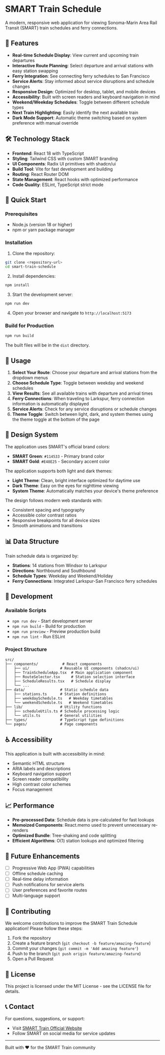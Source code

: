 # SMART Train Schedule

A modern, responsive web application for viewing Sonoma-Marin Area Rail Transit (SMART) train schedules and ferry connections.

## 🚆 Features

- **Real-time Schedule Display**: View current and upcoming train departures
- **Interactive Route Planning**: Select departure and arrival stations with easy station swapping
- **Ferry Integration**: See connecting ferry schedules to San Francisco
- **Service Alerts**: Stay informed about service disruptions and schedule changes
- **Responsive Design**: Optimized for desktop, tablet, and mobile devices
- **Accessibility**: Built with screen readers and keyboard navigation in mind
- **Weekend/Weekday Schedules**: Toggle between different schedule types
- **Next Train Highlighting**: Easily identify the next available train
- **Dark Mode Support**: Automatic theme switching based on system preference with manual override

## 🛠️ Technology Stack

- **Frontend**: React 18 with TypeScript
- **Styling**: Tailwind CSS with custom SMART branding
- **UI Components**: Radix UI primitives with shadcn/ui
- **Build Tool**: Vite for fast development and building
- **Routing**: React Router DOM
- **State Management**: React hooks with optimized performance
- **Code Quality**: ESLint, TypeScript strict mode

## 🚀 Quick Start

### Prerequisites

- Node.js (version 18 or higher)
- npm or yarn package manager

### Installation

1. Clone the repository:
```bash
git clone <repository-url>
cd smart-train-schedule
```

2. Install dependencies:
```bash
npm install
```

3. Start the development server:
```bash
npm run dev
```

4. Open your browser and navigate to `http://localhost:5173`

### Build for Production

```bash
npm run build
```

The built files will be in the `dist` directory.

## 📱 Usage

1. **Select Your Route**: Choose your departure and arrival stations from the dropdown menus
2. **Choose Schedule Type**: Toggle between weekday and weekend schedules
3. **View Results**: See all available trains with departure and arrival times
4. **Ferry Connections**: When traveling to Larkspur, ferry connection information is automatically displayed
5. **Service Alerts**: Check for any service disruptions or schedule changes
6. **Theme Toggle**: Switch between light, dark, and system themes using the theme toggle at the bottom of the page

## 🎨 Design System

The application uses SMART's official brand colors:
- **SMART Green**: `#114533` - Primary brand color
- **SMART Gold**: `#E48E25` - Secondary accent color

The application supports both light and dark themes:
- **Light Theme**: Clean, bright interface optimized for daytime use
- **Dark Theme**: Easy on the eyes for nighttime viewing
- **System Theme**: Automatically matches your device's theme preference

The design follows modern web standards with:
- Consistent spacing and typography
- Accessible color contrast ratios
- Responsive breakpoints for all device sizes
- Smooth animations and transitions

## 📊 Data Structure

Train schedule data is organized by:
- **Stations**: 14 stations from Windsor to Larkspur
- **Directions**: Northbound and Southbound
- **Schedule Types**: Weekday and Weekend/Holiday
- **Ferry Connections**: Integrated Larkspur-San Francisco ferry schedules

## 🔧 Development

### Available Scripts

- `npm run dev` - Start development server
- `npm run build` - Build for production
- `npm run preview` - Preview production build
- `npm run lint` - Run ESLint

### Project Structure

```
src/
├── components/           # React components
│   ├── ui/              # Reusable UI components (shadcn/ui)
│   ├── TrainScheduleApp.tsx  # Main application component
│   ├── RouteSelector.tsx     # Station selection interface
│   ├── ScheduleResults.tsx   # Schedule display
│   └── ...
├── data/                # Static schedule data
│   ├── stations.ts      # Station definitions
│   ├── weekdaySchedule.ts   # Weekday timetables
│   └── weekendSchedule.ts   # Weekend timetables
├── lib/                 # Utility functions
│   ├── scheduleUtils.ts # Schedule processing logic
│   └── utils.ts         # General utilities
├── types/               # TypeScript type definitions
└── pages/               # Page components
```

## ♿ Accessibility

This application is built with accessibility in mind:
- Semantic HTML structure
- ARIA labels and descriptions
- Keyboard navigation support
- Screen reader compatibility
- High contrast color schemes
- Focus management

## 📈 Performance

- **Pre-processed Data**: Schedule data is pre-calculated for fast lookups
- **Memoized Components**: React.memo used to prevent unnecessary re-renders
- **Optimized Bundle**: Tree-shaking and code splitting
- **Efficient Algorithms**: O(1) station lookups and optimized filtering

## 🚧 Future Enhancements

- [ ] Progressive Web App (PWA) capabilities
- [ ] Offline schedule caching
- [ ] Real-time delay information
- [ ] Push notifications for service alerts
- [ ] User preferences and favorite routes
- [ ] Multi-language support

## 🤝 Contributing

We welcome contributions to improve the SMART Train Schedule application! Please follow these steps:

1. Fork the repository
2. Create a feature branch (`git checkout -b feature/amazing-feature`)
3. Commit your changes (`git commit -m 'Add amazing feature'`)
4. Push to the branch (`git push origin feature/amazing-feature`)
5. Open a Pull Request

## 📝 License

This project is licensed under the MIT License - see the LICENSE file for details.

## 📞 Contact

For questions, suggestions, or support:
- Visit [SMART Train Official Website](https://sonomamarintrain.org/)
- Follow SMART on social media for service updates

---

Built with ❤️ for the SMART Train community

